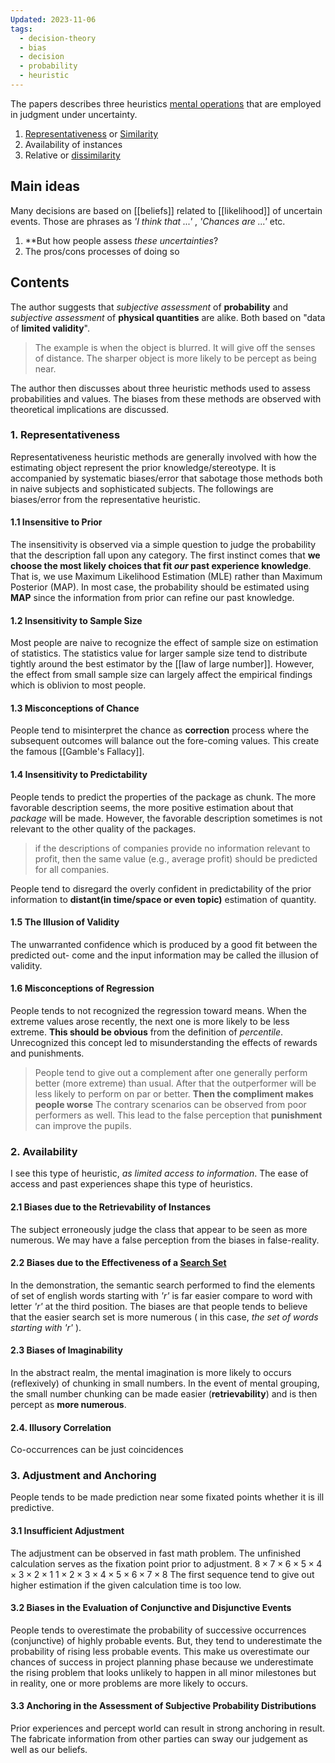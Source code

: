 ```yaml
---
Updated: 2023-11-06
tags:
  - decision-theory
  - bias
  - decision
  - probability
  - heuristic
---
```


The papers describes three heuristics [mental operations](mental%20operation.md) that are employed in judgment under uncertainty.
 1. [Representativeness](representativeness) or [Similarity](Similarity.md)
 2. Availability of instances
 3. Relative or [dissimilarity](dissimilarity)
## Main ideas
Many decisions are based on [[beliefs]] related to [[likelihood]] of uncertain events. Those are phrases as *'I think that ...'* , *'Chances are ...'*  etc.  
1. **But how people assess *these uncertainties*?
2. The pros/cons processes of doing so

## Contents

The author suggests that *subjective assessment* of **probability** and *subjective assessment* of **physical quantities** are alike. Both based on "data of **limited validity**". 
> The example is when the object is blurred. It will give off the senses of distance. The sharper object is more likely to be percept as being near.  

The author then discusses about three heuristic methods used to assess probabilities and values. The biases from these methods are observed with theoretical implications are discussed.

### 1. Representativeness
Representativeness heuristic methods are generally involved with how the estimating object represent the prior knowledge/stereotype. It is accompanied by systematic biases/error that sabotage those methods both in naive subjects and sophisticated subjects. The followings are biases/error from the representative heuristic.
#### 1.1 Insensitive to Prior
The insensitivity is observed via a simple question to judge the probability that the description fall upon any category. The first instinct comes that **we choose the most likely choices that fit *our* past experience knowledge**. That is, we use Maximum Likelihood Estimation (MLE) rather than Maximum Posterior (MAP). In most case, the probability should be estimated using **MAP** since the information from prior can refine our past knowledge.

#### 1.2 Insensitivity to Sample Size
Most people are naive to recognize the effect of sample size on estimation of statistics. The statistics value for larger sample size tend to distribute tightly around the best estimator by the [[law of large number]]. However, the effect from small sample size can largely affect the empirical findings which is oblivion to most people.

#### 1.3 Misconceptions of Chance
People tend to misinterpret the chance as **correction** process where the subsequent outcomes will balance out the fore-coming values. This create the famous [[Gamble's Fallacy]].


#### 1.4 Insensitivity to Predictability
People tends to predict the properties of the package as chunk. The more favorable description seems, the more positive estimation about that *package* will be made. However, the favorable description sometimes is not relevant to the other quality of the packages.

> if the descriptions of companies provide no information relevant to profit, then the same value (e.g., average profit) should be predicted for all companies.

People tend to disregard the overly confident in predictability of the prior information to **distant(in time/space or even topic)** estimation of quantity.

#### 1.5 The Illusion of Validity
The unwarranted confidence which is produced by a good fit between the predicted out- come and the input information may be called the illusion of validity.

#### 1.6 Misconceptions of Regression
People tends to not recognized the regression toward means. When the extreme values arose recently, the next one is more likely to be less extreme. **This should be obvious** from the definition of *percentile*. Unrecognized this concept led to misunderstanding the effects of rewards and punishments.

> People tend to give out a complement after one generally perform better (more extreme) than usual. After that the outperformer will be less likely to perform on par or better. **Then the compliment makes people worse**
> The contrary scenarios can be observed from poor performers as well. This lead to the false perception that **punishment** can improve the pupils.

### 2. Availability
I see this type of heuristic, *as limited access to information*. The ease of access and past experiences shape this type of heuristics.

#### 2.1 Biases due to the Retrievability of Instances
The subject erroneously judge the class that appear to be seen as more numerous. We may have a false perception from the biases in false-reality.

#### 2.2 Biases due to the Effectiveness of a [Search Set](search%20set)
In the demonstration, the semantic search performed to find the elements of set of english words starting with *'r'* is far easier compare to word with letter *'r'* at the third position. The biases are that people tends to believe that the easier search set is more numerous ( in this case, *the set of words starting with 'r'* ).

#### 2.3 Biases of Imaginability
In the abstract realm, the mental imagination is more likely to occurs (reflexively) of chunking in small numbers.
In the event of mental grouping, the small number chunking can be made easier (**retrievability**) and is then percept as **more numerous**.

#### 2.4. Illusory Correlation
Co-occurrences can be just coincidences

### 3. Adjustment and Anchoring
People tends to be made prediction near some fixated points whether it is ill predictive.

#### 3.1 Insufficient Adjustment
The adjustment can be observed in fast math problem. The unfinished calculation serves as the fixation point prior to adjustment.
$8 \times 7 \times 6 \times 5 \times 4 \times 3 \times 2 \times 1$
$1 \times 2 \times 3 \times 4 \times 5 \times 6 \times 7 \times 8$
The first sequence tend to give out higher estimation if the given calculation time is too low.
#### 3.2 Biases in the Evaluation of Conjunctive and Disjunctive Events
People tends to overestimate the probability of successive occurrences (conjunctive) of highly probable events. But, they tend to underestimate the probability of rising less probable events.
This make us overestimate our chances of success in project planning phase because we underestimate the rising problem that looks unlikely to happen in all minor milestones but in reality, one or more problems are more likely to occurs.

#### 3.3 Anchoring in the Assessment of Subjective Probability Distributions
Prior experiences and percept world can result in strong anchoring in result. The fabricate information from other parties can sway our judgement as well as our beliefs.
